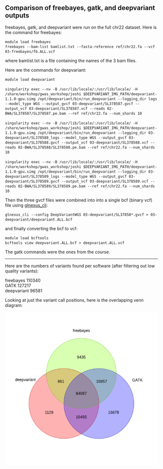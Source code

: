 Comparison of freebayes, gatk, and deepvariant outputs
-------------------------------------------------------

freebayes, gatk, and deepvariant were run on the full chr22 dataset. Here is the command for freebayes:

	module load freebayes
	freebayes --bam-list bamlist.txt --fasta-reference ref/chr22.fa --vcf 03-freebayes/fb.ALL.vcf

where bamlist.txt is a file containing the names of the 3 bam files.


Here are the commands for deepvariant:

	module load deepvariant

	singularity exec --nv -B /usr/lib/locale/:/usr/lib/locale/ -H /share/workshop/gwas_workshop/joshi $DEEPVARIANT_IMG_PATH/deepvariant-1.1.0-gpu.simg /opt/deepvariant/bin/run_deepvariant --logging_dir logs --model_type WGS --output_gvcf 03-deepvariant/SL378587.gvcf --output_vcf 03-deepvariant/SL378587.vcf --reads 02-BWA/SL378587/SL378587.pe.bam --ref ref/chr22.fa --num_shards 10

	singularity exec --nv -B /usr/lib/locale/:/usr/lib/locale/ -H /share/workshop/gwas_workshop/joshi $DEEPVARIANT_IMG_PATH/deepvariant-1.1.0-gpu.simg /opt/deepvariant/bin/run_deepvariant --logging_dir 03-deepvariant/SL378588_logs --model_type WGS --output_gvcf 03-deepvariant/SL378588.gvcf --output_vcf 03-deepvariant/SL378588.vcf --reads 02-BWA/SL378588/SL378588.pe.bam --ref ref/chr22.fa --num_shards 10

	singularity exec --nv -B /usr/lib/locale/:/usr/lib/locale/ -H /share/workshop/gwas_workshop/joshi $DEEPVARIANT_IMG_PATH/deepvariant-1.1.0-gpu.simg /opt/deepvariant/bin/run_deepvariant --logging_dir 03-deepvariant/SL378589_logs --model_type WGS --output_gvcf 03-deepvariant/SL378589.gvcf --output_vcf 03-deepvariant/SL378589.vcf --reads 02-BWA/SL378589/SL378589.pe.bam --ref ref/chr22.fa --num_shards 10

Then the three gvcf files were combined into into a single bcf (binary vcf) file using [glnexus_cli](https://github.com/dnanexus-rnd/GLnexus/releases):

	glnexus_cli --config DeepVariantWGS 03-deepvariant/SL37858*.gvcf > 03-deepvariant/deepvariant.ALL.bcf

and finally converting the bcf to vcf:

	module load bcftools
	bcftools view deepvariant.ALL.bcf > deepvariant.ALL.vcf


The gatk commands were the ones from the course.

---

Here are the numbers of variants found per software (after filtering out low quality variants):

freebayes    110340   
GATK         127217   
deepvariant  96581    


Looking at just the variant call positions, here is the overlapping venn diagram:

![venn diagram](venn.png)